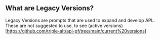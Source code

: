 ## What are Legacy Versions?

Legacy Versions are prompts that are used to expand and develop APL. These are not suggested to use, to see (active versions)[https://github.com/triple-alt/apl-pf/tree/main/current%20versions]
